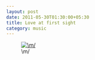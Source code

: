 ```yaml
---
layout: post
date: 2011-05-30T01:30:00+05:30
title: Love at first sight
category: music
---
```


<figure>
	<a rel="lightbox" href="http://1.bp.blogspot.com/-m-KdSuB-_N8/TeLCMsM-oSI/AAAAAAAAARw/79SgG_gnF8k/s1600/guitar.jpg">
		<img src="http://1.bp.blogspot.com/-m-KdSuB-_N8/TeLCMsM-oSI/AAAAAAAAARw/79SgG_gnF8k/s1600/guitar.jpg" alt="\m/">
	</a>
	<figcaption>\m/</figcaption>
</figure>
